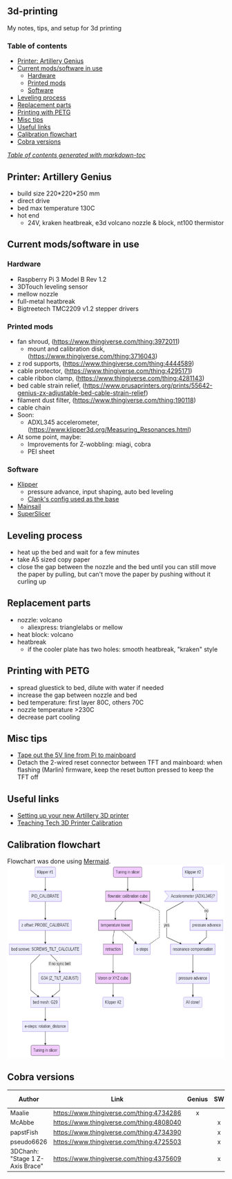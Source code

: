 ## 3d-printing
My notes, tips, and setup for 3d printing

### Table of contents
- [Printer: Artillery Genius](#printer--artillery-genius)
- [Current mods/software in use](#current-mods-software-in-use)
  * [Hardware](#hardware)
  * [Printed mods](#printed-mods)
  * [Software](#software)
- [Leveling process](#leveling-process)
- [Replacement parts](#replacement-parts)
- [Printing with PETG](#printing-with-petg)
- [Misc tips](#misc-tips)
- [Useful links](#useful-links)
- [Calibration flowchart](#calibration-flowchart)
- [Cobra versions](#cobra-versions)

<tiny><i><a href='http://ecotrust-canada.github.io/markdown-toc/'>Table of contents generated with markdown-toc</a></i></tiny>


## Printer: Artillery Genius
- build size 220\*220\*250 mm
- direct drive
- bed max temperature 130C
- hot end
  - 24V, kraken heatbreak, e3d volcano nozzle & block, nt100 thermistor

## Current mods/software in use
### Hardware
- Raspberry Pi 3 Model B Rev 1.2
- 3DTouch leveling sensor
- mellow nozzle
- full-metal heatbreak
- Bigtreetech TMC2209 v1.2 stepper drivers

### Printed mods
  - fan shroud, (https://www.thingiverse.com/thing:3972011)
    - mount and calibration disk, (https://www.thingiverse.com/thing:3716043)
  - z rod supports, (https://www.thingiverse.com/thing:4444589)
  - cable protector, (https://www.thingiverse.com/thing:4295171)
  - cable ribbon clamp, (https://www.thingiverse.com/thing:4281143)
  - bed cable strain relief, (https://www.prusaprinters.org/prints/55642-genius-zx-adjustable-bed-cable-strain-relief)
  - filament dust filter, (https://www.thingiverse.com/thing:190118)
  - cable chain
- Soon:
  - ADXL345 accelerometer, (https://www.klipper3d.org/Measuring_Resonances.html)
- At some point, maybe:
  - Improvements for Z-wobbling: miagi, cobra
  - PEI sheet

### Software
- [Klipper](https://www.klipper3d.org/Overview.html)
  - pressure advance, input shaping, auto bed leveling
  - [Clank's config used as the base](https://github.com/Clank50AE/Clanks-Klipper-Configs)
- [Mainsail](https://docs.mainsail.xyz/)
- [SuperSlicer](https://github.com/supermerill/SuperSlicer/releases)


## Leveling process
- heat up the bed and wait for a few minutes
- take A5 sized copy paper
- close the gap between the nozzle and the bed until you can still move the paper by pulling, but can't move the paper by pushing without it curling up

## Replacement parts
- nozzle: volcano
  - aliexpress: trianglelabs or mellow
- heat block: volcano
- heatbreak
  - if the cooler plate has two holes: smooth heatbreak, "kraken" style

## Printing with PETG
- spread gluestick to bed, dilute with water if needed
- increase the gap between nozzle and bed 
- bed temperature: first layer 80C, others 70C
- nozzle temperature >230C
- decrease part cooling

## Misc tips
- [Tape out the 5V line from Pi to mainboard](https://community.octoprint.org/t/put-tape-on-the-5v-pin-why-and-how/13574)
- Detach the 2-wired reset connector between TFT and mainboard: when flashing (Marlin) firmware, keep the reset button pressed to keep the TFT off

## Useful links
- [Setting up your new Artillery 3D printer](https://artillery.n3t.ro/setup.html)
- [Teaching Tech 3D Printer Calibration](https://teachingtechyt.github.io/calibration.html)

## Calibration flowchart
Flowchart was done using [Mermaid](https://mermaid-js.github.io/mermaid-live-editor/).
![](./mermaid.png)

## Cobra versions

| Author 	| Link 	| Genius 	| SW 	| Extra rod 	|
|-	|-	|:-:	|:-:	|:-:	|
| Maalie 	| https://www.thingiverse.com/thing:4734286 	| x 	|  	| - 	|
| McAbbe 	| https://www.thingiverse.com/thing:4808040 	|  	| x 	| x 	|
| papstFish 	| https://www.thingiverse.com/thing:4734390 	|  	| x 	| x 	|
| pseudo6626 	| https://www.thingiverse.com/thing:4725503 	|  	| x 	| - 	|
| 3DChanh: "Stage 1 Z-Axis Brace" 	| https://www.thingiverse.com/thing:4375609 	|  	| x 	|  	|
